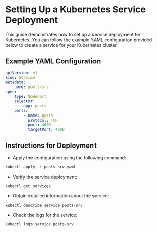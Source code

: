 # Setting Up a Kubernetes Service Deployment

This guide demonstrates how to set up a service deployment for Kubernetes. You can follow the example YAML configuration provided below to create a service for your Kubernetes cluster.

## Example YAML Configuration

```yaml
apiVersion: v1
kind: Service
metadata:
    name: posts-srv
spec:
    type: NodePort
    selector:
        app: posts
    ports:
        - name: posts
          protocol: TCP
          port: 4000
          targetPort: 4000
```

## Instructions for Deployment
-    Apply the configuration using the following command:
```bash
kubectl apply -f posts-srv.yaml
```

-    Verify the service deployment:
```bash
kubectl get services
```

-    Obtain detailed information about the service:
```bash
kubectl describe service posts-srv
```

-    Check the logs for the service:
```bash
kubectl logs service posts-srv
```
